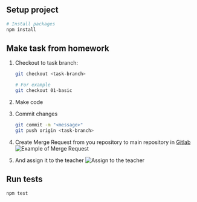 ## Setup project

```bash
# Install packages
npm install
```

## Make task from homework

1. Checkout to task branch:

    ```bash
    git checkout <task-branch>
    
    # For example
    git checkout 01-basic
    ```

2. Make code

3. Commit changes

    ```bash
    git commit -m "<message>"
    git push origin <task-branch>
    ```

4. Create Merge Request from you repository to main repository in [Gitlab](https://gitlab.school.noveogroup.com/)
![Example of Merge Request](http://dl4.joxi.net/drive/2018/02/05/0008/0579/524867/67/875f373ebf.jpg)

5. And assign it to the teacher
![Assign to the teacher](http://dl4.joxi.net/drive/2018/02/05/0008/0579/524867/67/3270a6c14e.jpg)

## Run tests
```bash
npm test
```
